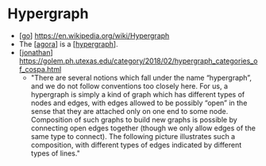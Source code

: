 # Hypergraph

- [[go]] https://en.wikipedia.org/wiki/Hypergraph
- The [[agora]] is a [[hypergraph]].
- [[jonathan]] https://golem.ph.utexas.edu/category/2018/02/hypergraph_categories_of_cospa.html
  - "There are several notions which fall under the name “hypergraph”, and we do not follow conventions too closely here. For us, a hypergraph is simply a kind of graph which has different types of nodes and edges, with edges allowed to be possibly “open” in the sense that they are attached only on one end to some node. Composition of such graphs to build new graphs is possible by connecting open edges together (though we only allow edges of the same type to connect). The following picture illustrates such a composition, with different types of edges indicated by different types of lines."



[//begin]: # "Autogenerated link references for markdown compatibility"
[go]: go "Go"
[agora]: agora "Agora"
[hypergraph]: hypergraph "Hypergraph"
[jonathan]: jonathan "Jonathan"
[//end]: # "Autogenerated link references"
